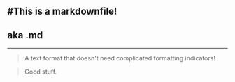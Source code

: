 #This is a markdownfile!
------------------------

## aka .md
----------

> A text format that doesn't need complicated formatting indicators!

> Good stuff.